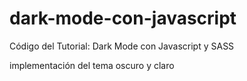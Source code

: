 # dark-mode-con-javascript
Código del Tutorial: Dark Mode con Javascript y SASS

implementación del tema oscuro y claro
